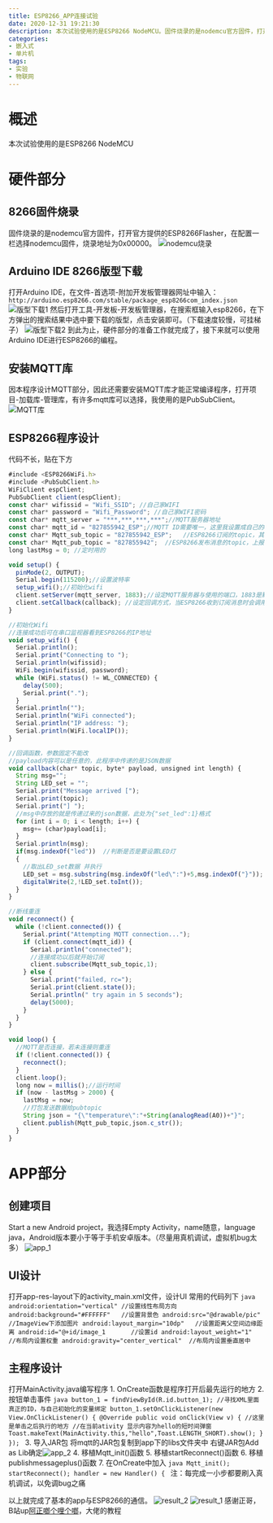 ```yaml
---
title: ESP8266_APP连接试验
date: 2020-12-31 19:21:30
description: 本次试验使用的是ESP8266 NodeMCU。固件烧录的是nodemcu官方固件，打开官方提供的ESP8266Flasher，在配置一栏选择nodemcu固件，烧录地址为0x00000。
categories:
- 嵌入式
- 单片机
tags:
- 实验
- 物联网
---
```


# 概述
本次试验使用的是ESP8266 NodeMCU
# 硬件部分
## 8266固件烧录
固件烧录的是nodemcu官方固件，打开官方提供的ESP8266Flasher，在配置一栏选择nodemcu固件，烧录地址为0x00000。
![nodemcu烧录](https://img-blog.csdnimg.cn/20200519172949693.png?x-oss-process=image/watermark,type_ZmFuZ3poZW5naGVpdGk,shadow_10,text_aHR0cHM6Ly9ibG9nLmNzZG4ubmV0L3dlaXhpbl80NDU0MzQ2Mw==,size_16,color_FFFFFF,t_70#pic_center)
## Arduino IDE 8266版型下载
打开Arduino IDE，在文件-首选项-附加开发板管理器网址中输入：
`http://arduino.esp8266.com/stable/package_esp8266com_index.json`
![版型下载1](https://img-blog.csdnimg.cn/20200519173455915.png?x-oss-process=image/watermark,type_ZmFuZ3poZW5naGVpdGk,shadow_10,text_aHR0cHM6Ly9ibG9nLmNzZG4ubmV0L3dlaXhpbl80NDU0MzQ2Mw==,size_16,color_FFFFFF,t_70#pic_center)
然后打开工具-开发板-开发板管理器，在搜索框输入esp8266，在下方弹出的搜索结果中选中要下载的版型，点击安装即可。（下载速度较慢，可挂梯子）
![版型下载2](https://img-blog.csdnimg.cn/20200519173759807.png?x-oss-process=image/watermark,type_ZmFuZ3poZW5naGVpdGk,shadow_10,text_aHR0cHM6Ly9ibG9nLmNzZG4ubmV0L3dlaXhpbl80NDU0MzQ2Mw==,size_16,color_FFFFFF,t_70#pic_center)
到此为止，硬件部分的准备工作就完成了，接下来就可以使用Arduino IDE进行ESP8266的编程。
## 安装MQTT库
因本程序设计MQTT部分，因此还需要安装MQTT库才能正常编译程序，打开项目-加载库-管理库，有许多mqtt库可以选择，我使用的是PubSubClient。
![MQTT库](https://img-blog.csdnimg.cn/20200519174652331.png?x-oss-process=image/watermark,type_ZmFuZ3poZW5naGVpdGk,shadow_10,text_aHR0cHM6Ly9ibG9nLmNzZG4ubmV0L3dlaXhpbl80NDU0MzQ2Mw==,size_16,color_FFFFFF,t_70#pic_center)
## ESP8266程序设计
代码不长，贴在下方
```javascript
#include <ESP8266WiFi.h>
#include <PubSubClient.h>
WiFiClient espClient;
PubSubClient client(espClient);
const char* wifissid = "Wifi_SSID"; //自己家WIFI
const char* password = "Wifi_Password"; //自己家WIFI密码
const char* mqtt_server = "***,***,***,***";//MQTT服务器地址
const char* mqtt_id = "827855942_ESP";//MQTT ID需要唯一，这里我设置成自己的QQ号+_ESP
const char* Mqtt_sub_topic = "827855942_ESP";   //ESP8266订阅的topic，其他客户端向此topic发送信息时ESP8266会收到，设成自己的QQ号+_ESP
const char* Mqtt_pub_topic = "827855942";  //ESP8266发布消息的topic，上报消息给手机APP的TOPIC，设成自己的QQ号
long lastMsg = 0; //定时用的

void setup() {
  pinMode(2, OUTPUT);     
  Serial.begin(115200);//设置波特率
  setup_wifi();//初始化wifi
  client.setServer(mqtt_server, 1883);//设定MQTT服务器与使用的端口，1883是默认的MQTT端口
  client.setCallback(callback); //设定回调方式，当ESP8266收到订阅消息时会调用此方法
}

//初始化Wifi
//连接成功后可在串口监视器看到ESP8266的IP地址
void setup_wifi() {
  Serial.println();
  Serial.print("Connecting to ");
  Serial.println(wifissid);
  WiFi.begin(wifissid, password);
  while (WiFi.status() != WL_CONNECTED) {
    delay(500);
    Serial.print(".");
  }
  Serial.println("");
  Serial.println("WiFi connected");
  Serial.println("IP address: ");
  Serial.println(WiFi.localIP());
}

//回调函数，参数固定不能改
//payload内容可以是任意的，此程序中传递的是JSON数据
void callback(char* topic, byte* payload, unsigned int length) {
  String msg="";
  String LED_set = "";
  Serial.print("Message arrived [");
  Serial.print(topic);
  Serial.print("] ");
  //msg中存放的就是传递过来的json数据，此处为{"set_led":1}格式
  for (int i = 0; i < length; i++) {
    msg+= (char)payload[i];
  }
  Serial.println(msg);
  if(msg.indexOf("led"))  //判断是否是要设置LED灯
  {
    //取出LED_set数据 并执行
    LED_set = msg.substring(msg.indexOf("led\":")+5,msg.indexOf("}")); 
    digitalWrite(2,!LED_set.toInt()); 
  }
}

//断线重连
void reconnect() {
  while (!client.connected()) {
    Serial.print("Attempting MQTT connection...");
    if (client.connect(mqtt_id)) {
      Serial.println("connected");
      //连接成功以后就开始订阅
      client.subscribe(Mqtt_sub_topic,1);
    } else {
      Serial.print("failed, rc=");
      Serial.print(client.state());
      Serial.println(" try again in 5 seconds");
      delay(5000);
    }
  }
}

void loop() {
  //MQTT是否连接，若未连接则重连
  if (!client.connected()) {
    reconnect();
  }
  client.loop();
  long now = millis();//运行时间
  if (now - lastMsg > 2000) {
    lastMsg = now;
    //打包发送数据给pubtopic    
    String json = "{\"temperature\":"+String(analogRead(A0))+"}";
    client.publish(Mqtt_pub_topic,json.c_str());
  }
}
```

# APP部分
## 创建项目
 Start a new Android project，我选择Empty Activity，name随意，language java，Android版本要小于等于手机安卓版本。（尽量用真机调试，虚拟机bug太多）
![app_1](https://img-blog.csdnimg.cn/20200519181712551.png?x-oss-process=image/watermark,type_ZmFuZ3poZW5naGVpdGk,shadow_10,text_aHR0cHM6Ly9ibG9nLmNzZG4ubmV0L3dlaXhpbl80NDU0MzQ2Mw==,size_16,color_FFFFFF,t_70#pic_center)
## UI设计
 打开app-res-layout下的activity_main.xml文件，设计UI
	常用的代码列下
	```java
	 android:orientation="vertical"	//设置线性布局方向
	 android:background="#FFFFFF"	//设置背景色
	 android:src="@drawable/pic"	//ImageView下添加图片
	 android:layout_margin="10dp"	//设置距离父空间边缘距离
	 android:id="@+id/image_1		//设置id
	 android:layout_weight="1"		//布局内设置权重
	 android:gravity="center_vertical"	//布局内设置垂直居中
	```
## 主程序设计
 打开MainActivity.java编写程序
	1. OnCreate函数是程序打开后最先运行的地方
	2. 按钮单击事件
	```java
	button_1 = findViewById(R.id.button_1); //寻找XML里面真正的ID，与自己初始化的变量绑定
	button_1.setOnClickListener(new View.OnClickListener() {
		@Override
		public void onClick(View v) {
		//这里是单击之后执行的地方
		//在当前ativity 显示内容为hello的短时间弹窗
		Toast.makeText(MainActivity.this,"hello",Toast.LENGTH_SHORT).show();
		}
	});
	```
	3. 导入JAR包
		将mqtt的JAR包复制到app下的libs文件夹中
		右键JAR包Add as Lib确定![app_2](https://img-blog.csdnimg.cn/20200519183641965.png?x-oss-process=image/watermark,type_ZmFuZ3poZW5naGVpdGk,shadow_10,text_aHR0cHM6Ly9ibG9nLmNzZG4ubmV0L3dlaXhpbl80NDU0MzQ2Mw==,size_16,color_FFFFFF,t_70#pic_center)
	4. 移植Mqtt_init()函数
	5. 移植startReconnect()函数
	6. 移植publishmessageplus()函数
	7. 在OnCreate中加入
	```java
	  Mqtt_init();
	  startReconnect();
	  handler = new Handler() {
	```
注：每完成一小步都要刷入真机调试，以免调bug之痛

以上就完成了基本的app与ESP8266的通信。
![result_2](https://img-blog.csdnimg.cn/20200519185054690.png#pic_center)
![result_1](https://img-blog.csdnimg.cn/20200519184734195.png?x-oss-process=image/watermark,type_ZmFuZ3poZW5naGVpdGk,shadow_10,text_aHR0cHM6Ly9ibG9nLmNzZG4ubmV0L3dlaXhpbl80NDU0MzQ2Mw==,size_16,color_FFFFFF,t_70#pic_center)
感谢正哥，B站up[阿正啷个哩个啷](https://space.bilibili.com/265908761/)，大佬的教程